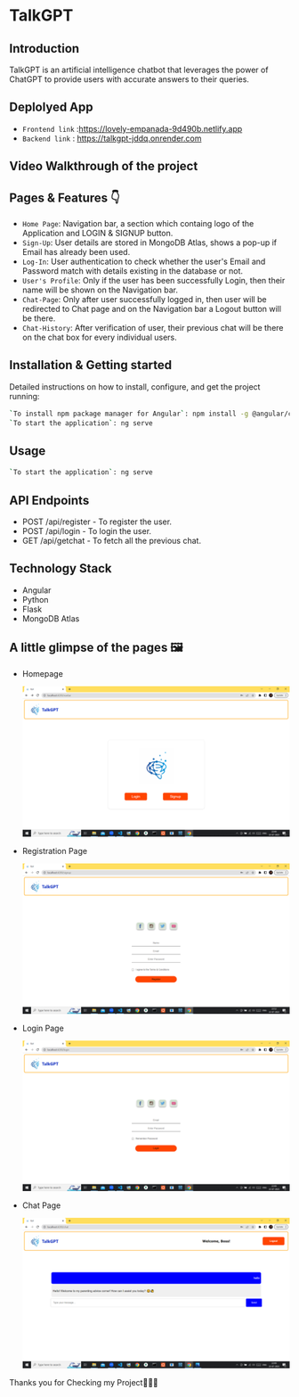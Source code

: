 # TalkGPT

## Introduction

TalkGPT is an artificial intelligence chatbot that leverages the power of ChatGPT to provide users with accurate answers to their queries.

## Deplolyed App

- `Frontend link` :https://lovely-empanada-9d490b.netlify.app
- `Backend link` : https://talkgpt-jddq.onrender.com

## Video Walkthrough of the project

## Pages & Features 👇

- `Home Page`: Navigation bar, a section which containg logo of the Application and LOGIN & SIGNUP button.
- `Sign-Up`: User details are stored in MongoDB Atlas, shows a pop-up if Email has already been used.
- `Log-In`: User authentication to check whether the user's Email and Password match with details existing in the database or not.
- `User's Profile`: Only if the user has been successfully Login, then their name will be shown on the Navigation bar.
- `Chat-Page`: Only after user successfully logged in, then user will be redirected to Chat page and on the Navigation bar a Logout button will be there.
- `Chat-History`: After verification of user, their previous chat will be there on the chat box for every individual users.

## Installation & Getting started

Detailed instructions on how to install, configure, and get the project running:

```bash
`To install npm package manager for Angular`: npm install -g @angular/cli
`To start the application`: ng serve
```

## Usage

```bash
`To start the application`: ng serve
```

## API Endpoints

- POST /api/register - To register the user.
- POST /api/login - To login the user.
- GET /api/getchat - To fetch all the previous chat.

## Technology Stack

- Angular
- Python
- Flask
- MongoDB Atlas

## A little glimpse of the pages 🖼️

- Homepage

  ![Alt text](Homepage.png)

- Registration Page

  ![Alt text](Register_page.png)

- Login Page

  ![Alt text](Login_page.png)

- Chat Page

  ![Alt text](Chat_page.png)

Thanks you for Checking my Project🙏🏻😇
